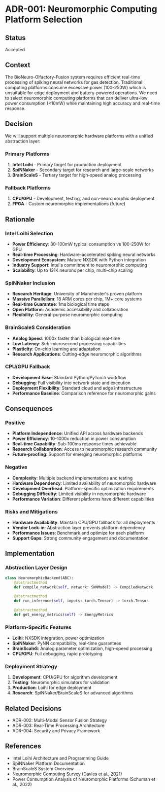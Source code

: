 # ADR-001: Neuromorphic Computing Platform Selection

## Status
Accepted

## Context
The BioNeuro-Olfactory-Fusion system requires efficient real-time processing of spiking neural networks for gas detection. Traditional computing platforms consume excessive power (100-250W) which is unsuitable for edge deployment and battery-powered operations. We need to select neuromorphic computing platforms that can deliver ultra-low power consumption (<10mW) while maintaining high accuracy and real-time response.

## Decision
We will support multiple neuromorphic hardware platforms with a unified abstraction layer:

### Primary Platforms
1. **Intel Loihi** - Primary target for production deployment
2. **SpiNNaker** - Secondary target for research and large-scale networks
3. **BrainScaleS** - Tertiary target for high-speed analog processing

### Fallback Platforms
1. **CPU/GPU** - Development, testing, and non-neuromorphic deployment
2. **FPGA** - Custom neuromorphic implementations (future)

## Rationale

### Intel Loihi Selection
- **Power Efficiency**: 30-100mW typical consumption vs 100-250W for GPU
- **Real-time Processing**: Hardware-accelerated spiking neural networks
- **Development Ecosystem**: Mature NXSDK with Python integration
- **Industry Support**: Intel's commitment to neuromorphic computing
- **Scalability**: Up to 131K neurons per chip, multi-chip scaling

### SpiNNaker Inclusion
- **Research Heritage**: University of Manchester's proven platform
- **Massive Parallelism**: 18 ARM cores per chip, 1M+ core systems
- **Real-time Guarantee**: 1ms biological time steps
- **Open Platform**: Academic accessibility and collaboration
- **Flexibility**: General-purpose neuromorphic computing

### BrainScaleS Consideration
- **Analog Speed**: 1000x faster than biological real-time
- **Low Latency**: Sub-microsecond processing capabilities
- **Plasticity**: On-chip learning and adaptation
- **Research Applications**: Cutting-edge neuromorphic algorithms

### CPU/GPU Fallback
- **Development Ease**: Standard Python/PyTorch workflow
- **Debugging**: Full visibility into network state and execution
- **Deployment Flexibility**: Standard cloud and edge infrastructure
- **Performance Baseline**: Comparison reference for neuromorphic gains

## Consequences

### Positive
- **Platform Independence**: Unified API across hardware backends
- **Power Efficiency**: 10-1000x reduction in power consumption
- **Real-time Capability**: Sub-100ms response times achievable
- **Research Collaboration**: Access to neuromorphic research community
- **Future-proofing**: Support for emerging neuromorphic platforms

### Negative
- **Complexity**: Multiple backend implementations and testing
- **Hardware Dependency**: Limited availability of neuromorphic hardware
- **Development Overhead**: Platform-specific optimization requirements
- **Debugging Difficulty**: Limited visibility in neuromorphic hardware
- **Performance Variation**: Different platforms have different capabilities

### Risks and Mitigations
- **Hardware Availability**: Maintain CPU/GPU fallback for all deployments
- **Vendor Lock-in**: Abstraction layer prevents platform dependency
- **Performance Issues**: Benchmark and optimize for each platform
- **Support Gaps**: Strong community engagement and documentation

## Implementation

### Abstraction Layer Design
```python
class NeuromorphicBackend(ABC):
    @abstractmethod
    def compile_network(self, network: SNNModel) -> CompiledNetwork
    
    @abstractmethod
    def run_inference(self, inputs: torch.Tensor) -> torch.Tensor
    
    @abstractmethod
    def get_energy_metrics(self) -> EnergyMetrics
```

### Platform-Specific Features
- **Loihi**: NXSDK integration, power optimization
- **SpiNNaker**: PyNN compatibility, real-time guarantees
- **BrainScaleS**: Analog parameter optimization, high-speed processing
- **CPU/GPU**: Full debugging, rapid prototyping

### Deployment Strategy
1. **Development**: CPU/GPU for algorithm development
2. **Testing**: Neuromorphic simulators for validation
3. **Production**: Loihi for edge deployment
4. **Research**: SpiNNaker/BrainScaleS for advanced algorithms

## Related Decisions
- ADR-002: Multi-Modal Sensor Fusion Strategy
- ADR-003: Real-Time Processing Architecture
- ADR-004: Security and Privacy Framework

## References
- Intel Loihi Architecture and Programming Guide
- SpiNNaker Platform Documentation
- BrainScaleS System Overview
- Neuromorphic Computing Survey (Davies et al., 2021)
- Power Consumption Analysis of Neuromorphic Platforms (Schuman et al., 2022)